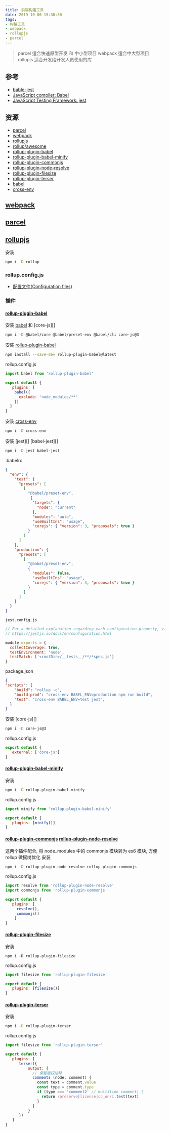 ```yaml
---
title: 前端构建工具
date: 2019-10-06 15:36:50
tags:
- 构建工具
- webpack
- rollupjs
- parcel
---
```

>parcel 适合快速原型开发 和 中小型项目
webpack 适合中大型项目
rollupjs 适合开发给开发人员使用的库

[parcel]: https://parceljs.org/
[webpack]: https://webpack.js.org/
[rollupjs]: https://www.rollupjs.org/guide/en/
[rollup/awesome]: https://github.com/rollup/awesome
[rollup-plugin-babel]: https://github.com/rollup/rollup-plugin-babel
[rollup-plugin-babel-minify]: https://github.com/Comandeer/rollup-plugin-babel-minify
[rollup-plugin-commonjs]: https://github.com/rollup/rollup-plugin-commonjs
[rollup-plugin-node-resolve]: https://github.com/rollup/rollup-plugin-node-resolve
[rollup-plugin-filesize]: https://github.com/ritz078/rollup-plugin-filesize
[rollup-plugin-terser]: https://github.com/TrySound/rollup-plugin-terser
[babel]: https://github.com/babel/babel
[cross-env]: https://github.com/kentcdodds/cross-env

[bable-jest]: https://floatsyi.com/2019/11/14/bable-jest/
[JavaScript compiler: Babel]: https://floatsyi.com/2019/11/13/JavaScript-compiler-Babel/
[JavaScript Testing Framework: jest]: https://floatsyi.com/2019/11/13/JavaScript-Testing-Framework-jest/

## 参考

- [bable-jest][]
- [JavaScript compiler: Babel][]
- [JavaScript Testing Framework: jest][]

## 资源

- [parcel][]
- [webpack][]
- [rollupjs][]
- [rollup/awesome]
- [rollup-plugin-babel][]
- [rollup-plugin-babel-minify][]
- [rollup-plugin-commonjs][]
- [rollup-plugin-node-resolve][]
- [rollup-plugin-filesize][]
- [rollup-plugin-terser][]
- [babel][]
- [cross-env][]

## [webpack][]

## [parcel][]

## [rollupjs][]
安装
```bash
npm i -D rollup
```

### rollup.config.js

- [配置文件(Configuration files)](https://www.rollupjs.com/guide/command-line-reference/#%E9%85%8D%E7%BD%AE%E6%96%87%E4%BB%B6configuration-files)

### 插件

#### [rollup-plugin-babel][]
安装 [babel][] 和 [core-js][]
```bash
npm i -D @babel/core @babel/preset-env @babel/cli core-js@3
```

安装 [rollup-plugin-babel][]
```bash
npm install --save-dev rollup-plugin-babel@latest
```

rollup.config.js
```js
import babel from 'rollup-plugin-babel'

export default {
   plugins: [
    babel({
      exclude: 'node_modules/**'
    })
  ]
}
```

安装 [cross-env][]
```bash
npm i -D cross-env
```

安装 [jest][] [babel-jest][]
```bash
npm i -D jest babel-jest
```

.babelrc
```json
{
  "env": {
    "test": {
      "presets": [
        [
          "@babel/preset-env",
           {
            "targets": {
              "node": "current"
            },
            "modules": "auto",
            "useBuiltIns": "usage",
            "corejs": { "version": 3, "proposals": true }
          }
        ]
      ]
    },
    "production": {
      "presets": [
        [
          "@babel/preset-env",
          {
            "modules": false,
            "useBuiltIns": "usage",
            "corejs": { "version": 3, "proposals": true }
          }
        ]
      ]
    }
  }
}
```

`jest.config.js`
```js
// For a detailed explanation regarding each configuration property, visit:
// https://jestjs.io/docs/en/configuration.html

module.exports = {
  collectCoverage: true,
  testEnvironment: 'node',
  testMatch: ['<rootDir>/__tests__/**/*spec.js']
}
```

package.json
```json
{
"scripts": {
    "build": "rollup -c",
    "build:prod": "cross-env BABEL_ENV=production npm run build",
    "test": "cross-env BABEL_ENV=test jest",
  }
}
```

安装 [core-js][]
```bash
npm i -D core-js@3
```

rollup.config.js
```js
export default {
   external: ['core-js']
}
```

#### [rollup-plugin-babel-minify][]
安装
```bash
npm i -D rollup-plugin-babel-minify
```

rollup.config.js
```js
import minify from 'rollup-plugin-babel-minify'

export default {
   plugins: [minify()]
}
```

#### [rollup-plugin-commonjs][] [rollup-plugin-node-resolve][]
这两个插件配合, 将 node_modules 中的 commonjs 模块转为 es6 模块, 方便 rollup 做摇树优化
安装
```bash
npm i -D rollup-plugin-node-resolve rollup-plugin-commonjs
```

rollup.config.js
```js
import resolve from 'rollup-plugin-node-resolve'
import commonjs from 'rollup-plugin-commonjs'

export default {
   plugins: [
     resolve(),
     commonjs()
    ]
}
```

#### [rollup-plugin-filesize][]
安装
```
npm i -D rollup-plugin-filesize
```

rollup.config.js
```js
import filesize from 'rollup-plugin-filesize'

export default {
   plugins: [filesize()]
}
```

#### [rollup-plugin-terser][]
安装
```bash
npm i -D rollup-plugin-terser
```

rollup.config.js
```js
import filesize from 'rollup-plugin-terser'

export default {
   plugins: [
      terser({
          output: {
            // 保留版权注释
            comments (node, comment) {
              const text = comment.value
              const type = comment.type
              if (type === 'comment2' // multiline comment) {
                return /preserve|license|cc_on/i.test(text)
              }
            }
          }
      })
   ]
}
```
